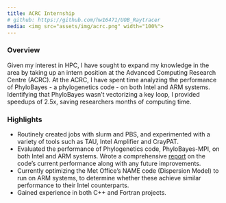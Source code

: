 ```yaml
---
title: ACRC Internship
# github: https://github.com/hw16471/UOB_Raytracer
media: <img src="assets/img/acrc.png" width="100%">
---
```

### Overview
Given my interest in HPC, I have sought to expand my knowledge in the area by taking up an intern position at the Advanced Computing Research Centre (ACRC). At the ACRC, I have spent time analyzing the performance of PhyloBayes - a phylogenetics code - on both Intel and ARM systems. Identifying that PhyloBayes wasn’t vectorizing a key loop, I provided speedups of 2.5x, saving researchers months of computing time. 

### Highlights
- Routinely created jobs with slurm and PBS, and experimented with a variety of tools such as TAU, Intel Amplifier and CrayPAT.
- Evaluated the performance of Phylogenetics code, PhyloBayes-MPI, on both Intel and ARM systems. Wrote a comprehensive [report](assets/docs/PhyloBayes_MPI.pdf) on the code’s current performance along with any future improvements.
- Currently optimizing the Met Office’s NAME code (Dispersion Model) to run on ARM systems, to determine whether these achieve similar performance to their Intel counterparts.
- Gained experience in both C++ and Fortran projects.